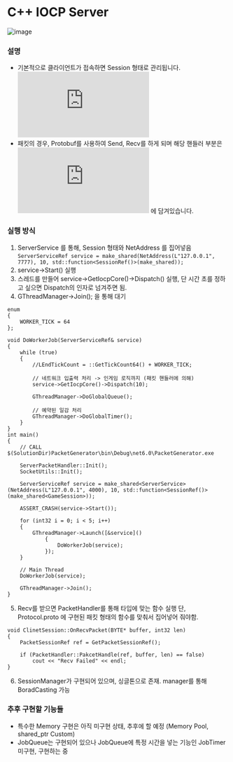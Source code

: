 # C++ IOCP Server

![image](https://github.com/Hong-Study/DefaultServer/assets/48054868/2309c8ef-d3ec-4bf3-aa13-c73a83172887)

### 설명
- 기본적으로 클라이언트가 접속하면 Session 형태로 관리됩니다. ![ClientSession](https://github.com/Hong-Study/DefaultServer/blob/main/IOCPServer/Server/ClinetSession.h)
- 패킷의 경우, Protobuf를 사용하여 Send, Recv를 하게 되며 해당 핸들러 부분은 ![ServerPacketHandler](https://github.com/Hong-Study/DefaultServer/blob/main/IOCPServer/Server/PacketHandler.h) 에 담겨있습니다.


### 실행 방식
1. ServerService 를 통해, Session 형태와 NetAddress 를 집어넣음 
```ServerServiceRef service = make_shared(NetAddress(L"127.0.0.1", 7777), 10, std::function<SessionRef()>(make_shared));```
2. service->Start() 실행
3. 스레드를 만들어 service->GetIocpCore()->Dispatch() 실행, 단 시간 초를 정하고 싶으면 Dispatch의 인자로 넘겨주면 됨.
4. GThreadManager->Join(); 을 통해 대기
```
enum
{
	WORKER_TICK = 64
};

void DoWorkerJob(ServerServiceRef& service)
{
	while (true)
	{
		//LEndTickCount = ::GetTickCount64() + WORKER_TICK;

		// 네트워크 입출력 처리 -> 인게임 로직까지 (패킷 핸들러에 의해)
		service->GetIocpCore()->Dispatch(10);

		GThreadManager->DoGlobalQueue();

		// 예약된 일감 처리
		GThreadManager->DoGlobalTimer();
	}
}
int main()
{
	// CALL $(SolutionDir)PacketGenerator\bin\Debug\net6.0\PacketGenerator.exe

	ServerPacketHandler::Init();
	SocketUtils::Init();

	ServerServiceRef service = make_shared<ServerService>(NetAddress(L"127.0.0.1", 4000), 10, std::function<SessionRef()>(make_shared<GameSession>));

	ASSERT_CRASH(service->Start());

	for (int32 i = 0; i < 5; i++)
	{
		GThreadManager->Launch([&service]()
			{
				DoWorkerJob(service);
			});		
	}

	// Main Thread
	DoWorkerJob(service);

	GThreadManager->Join();
}
```

5. Recv를 받으면 PacketHandler를 통해 타입에 맞는 함수 실행
단, Protocol.proto 에 구현된 패킷 형태의 함수를 맞춰서 집어넣어 줘야함.
```
void ClinetSession::OnRecvPacket(BYTE* buffer, int32 len)
{
	PacketSessionRef ref = GetPacketSessionRef();

	if (PacketHandler::PakcetHandle(ref, buffer, len) == false)
		cout << "Recv Failed" << endl;
}
```

6. SessionManager가 구현되어 있으며, 싱글톤으로 존재. manager를 통해 BoradCasting 가능

### 추후 구현할 기능들
- 특수한 Memory 구현은 아직 미구현 상태, 추후에 할 예정 (Memory Pool, shared_ptr Custom)
- JobQueue는 구현되어 있으나 JobQueue에 특정 시간을 넣는 기능인 JobTimer 미구현, 구현하는 중
